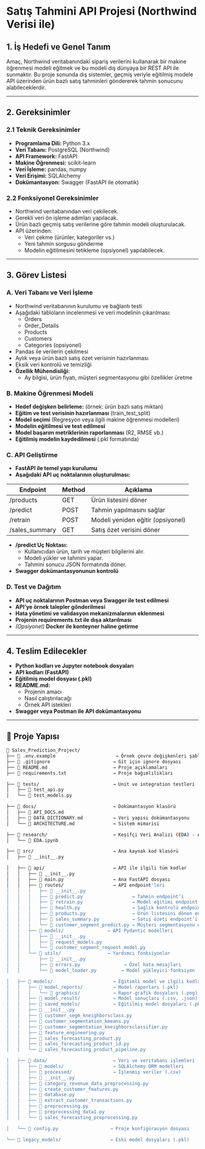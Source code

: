 # Satış Tahmini API Projesi (Northwind Verisi ile)

## 1. İş Hedefi ve Genel Tanım
Amaç, Northwind veritabanındaki sipariş verilerini kullanarak bir makine öğrenmesi modeli eğitmek ve bu modeli dış dünyaya bir REST API ile sunmaktır. Bu proje sonunda dış sistemler, geçmiş veriyle eğitilmiş modele API üzerinden ürün bazlı satış tahminleri göndererek tahmin sonucunu alabileceklerdir.

---

## 2. Gereksinimler

### 2.1 Teknik Gereksinimler
- **Programlama Dili:** Python 3.x
- **Veri Tabanı:** PostgreSQL (Northwind)
- **API Framework:** FastAPI
- **Makine Öğrenmesi:** scikit-learn
- **Veri İşleme:** pandas, numpy
- **Veri Erişimi:** SQLAlchemy
- **Dokümantasyon:** Swagger (FastAPI ile otomatik)

### 2.2 Fonksiyonel Gereksinimler
- Northwind veritabanından veri çekilecek.
- Gerekli veri ön işleme adımları yapılacak.
- Ürün bazlı geçmiş satış verilerine göre tahmin modeli oluşturulacak.
- API üzerinden:
  - Veri çekme (ürünler, kategoriler vs.)
  - Yeni tahmin sorgusu gönderme
  - Modelin eğitilmesini tetikleme (opsiyonel) yapılabilecek.

---

## 3. Görev Listesi

### A. Veri Tabanı ve Veri İşleme
- Northwind veritabanının kurulumu ve bağlantı testi
- Aşağıdaki tabloların incelenmesi ve veri modelinin çıkarılması:
  - Orders
  - Order_Details
  - Products
  - Customers
  - Categories (opsiyonel)
- Pandas ile verilerin çekilmesi
- Aylık veya ürün bazlı satış özet verisinin hazırlanması
- Eksik veri kontrolü ve temizliği
- **Özellik Mühendisliği:**
  - Ay bilgisi, ürün fiyatı, müşteri segmentasyonu gibi özellikler üretme

### B. Makine Öğrenmesi Modeli
- **Hedef değişken belirleme:** (örnek: ürün bazlı satış miktarı)
- **Eğitim ve test verisinin hazırlanması** (train_test_split)
- **Model seçimi** (Regresyon veya ilgili makine öğrenmesi modelleri)
- **Modelin eğitilmesi ve test edilmesi**
- **Model başarım metriklerinin raporlanması** (R2, RMSE vb.)
- **Eğitilmiş modelin kaydedilmesi** (.pkl formatında)

### C. API Geliştirme
- **FastAPI ile temel yapı kurulumu**
- **Aşağıdaki API uç noktalarının oluşturulması:**

| Endpoint          | Method | Açıklama                         |
|------------------|--------|---------------------------------|
| /products       | GET    | Ürün listesini döner         |
| /predict        | POST   | Tahmin yapılmasını sağlar  |
| /retrain        | POST   | Modeli yeniden eğitir (opsiyonel) |
| /sales_summary  | GET    | Satış özet verisini döner |

- **/predict Uç Noktası:**
  - Kullanıcıdan ürün, tarih ve müşteri bilgilerini alır.
  - Modeli yükler ve tahmini yapar.
  - Tahmini sonucu JSON formatında döner.
- **Swagger dokümantasyonunun kontrolü**

### D. Test ve Dağıtım
- **API uç noktalarının Postman veya Swagger ile test edilmesi**
- **API’ye örnek talepler gönderilmesi**
- **Hata yönetimi ve validasyon mekanizmalarının eklenmesi**
- **Projenin requirements.txt ile dışa aktarılması**
- *(Opsiyonel)* **Docker ile konteyner haline getirme**

---

## 4. Teslim Edilecekler
- **Python kodları ve Jupyter notebook dosyaları**
- **API kodları (FastAPI)**
- **Eğitilmiş model dosyası (.pkl)**
- **README.md:**
  - Projenin amacı
  - Nasıl çalıştırılacağı
  - Örnek API istekleri
- **Swagger veya Postman ile API dokümantasyonu**

---
## 📁 Proje Yapısı
```bash
📁 Sales_Prediction_Project/
├── 📄 .env.example                      → Örnek çevre değişkenleri şablonu  
├── 📄 .gitignore                       → Git için ignore dosyası  
├── 📄 README.md                        → Proje açıklamaları  
├── 📄 requirements.txt                 → Proje bağımlılıkları  

├── 📁 tests/                           → Unit ve integration testleri  
│   ├── 🧪 test_api.py  
│   └── 🧪 test_models.py  

├── 📁 docs/                            → Dokümantasyon klasörü  
│   ├── 📄 API_DOCS.md  
│   ├── 📄 DATA_DICTIONARY.md           → Veri yapısı dokümantasyonu  
│   └── 📄 ARCHITECTURE.md              → Sistem mimarisi  

├── 📁 research/                        → Keşifçi Veri Analizi (EDA) - AR-GE çalışmaları  
│   └── 📓 EDA.ipynb  

├── 📁 src/                             → Ana kaynak kod klasörü  
│   ├── 📄 __init__.py  

│   ├── 📁 api/                         → API ile ilgili tüm kodlar  
│   │   ├── 📄 __init__.py  
│   │   ├── 🚀 main.py                  → Ana FastAPI dosyası  
│   │   ├── 📁 routes/                  → API endpoint'leri  
│   │   │   ├── 📄 __init__.py  
│   │   │   ├── 📄 predict.py                  → Tahmin endpoint’i  
│   │   │   ├── 📄 retrain.py                  → Model eğitimi endpoint’i (opsiyonel)  
│   │   │   ├── 📄 health.py                   → Sağlık kontrolü endpoint’i  
│   │   │   ├── 📄 products.py                 → Ürün listesini dönen endpoint  
│   │   │   ├── 📄 sales_summary.py            → Satış özeti endpoint’i  
│   │   │   └── 📄 customer_segment_predict.py → Müşteri segmentasyonu endpoint’i  
│   │   ├── 📁 models/                → API Pydantic modelleri  
│   │   │   ├── 📄 __init__.py  
│   │   │   ├── 📄 request_models.py  
│   │   │   └── 📄 customer_segment_request_model.py  
│   │   └── 📁 utils/                 → Yardımcı fonksiyonlar  
│   │       ├── 📄 __init__.py  
│   │       ├── 📄 errors.py                → Özel hata mesajları  
│   │       └── 📄 model_loader.py         → Model yükleyici fonksiyon  

│   ├── 📁 models/                      → Eğitimli model ve ilgili kodlar  
│   │   ├── 📁 model_reports/           → Model raporları (.pkl)  
│   │   │   └── 📁 graphics/            → Rapor grafik dosyaları (.png)  
│   │   ├── 📁 model_result/            → Model sonuçları (.csv, .json)  
│   │   ├── 📁 saved_models/            → Eğitilmiş model dosyaları (.pkl)  
│   │   ├── 📄 __init__.py  
│   │   ├── 📄 customer_segm_kneighborsclass.py  
│   │   ├── 📄 customer_segmentation_kmeans.py  
│   │   ├── 📄 customer_segmentation_kneighborsclassifier.py  
│   │   ├── 📄 feature_engineering.py  
│   │   ├── 📄 sales_forecasting_product.py  
│   │   ├── 📄 sales_forecasting_product_id.py  
│   │   └── 📄 sales_forecasting_product_pipeline.py  

│   ├── 📁 data/                        → Veri ve veritabanı işlemleri  
│   │   ├── 📁 models/                  → SQLAlchemy ORM modelleri  
│   │   ├── 📁 processed/               → İşlenmiş veriler (.csv)  
│   │   ├── 📄 __init__.py  
│   │   ├── 📄 category_revenue_data_preprocessing.py  
│   │   ├── 📄 create_customer_features.py  
│   │   ├── 📄 database.py  
│   │   ├── 📄 extract_customer_transactions.py  
│   │   ├── 📄 preprocessing.py  
│   │   ├── 📄 preprocessing_data1.py  
│   │   └── 📄 sales_forecasting_preprocessing.py  

│   └── 📄 config.py                   → Proje konfigürasyon dosyası  

└── 📁 legacy_models/                  → Eski model dosyaları (.pkl)  
```
